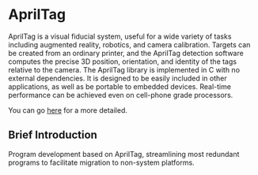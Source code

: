 # AprilTag

AprilTag is a visual fiducial system, useful for a wide variety of tasks including augmented reality, robotics, and camera calibration. 
Targets can be created from an ordinary printer, and the AprilTag detection software computes the precise 3D position, orientation, and identity of the tags relative to the camera. 
The AprilTag library is implemented in C with no external dependencies. It is designed to be easily included in other applications, as well as be portable to embedded devices. 
Real-time performance can be achieved even on cell-phone grade processors.

You can go [here](https://april.eecs.umich.edu/software/apriltag.html) for a more detailed.

## Brief Introduction

Program development based on AprilTag, streamlining most redundant programs to facilitate migration to non-system platforms.
